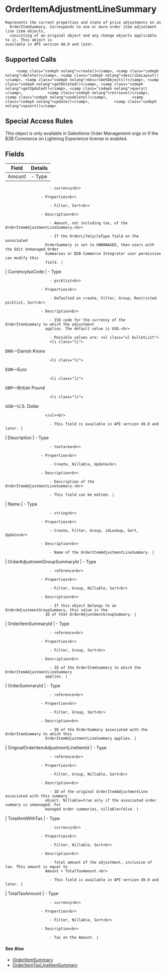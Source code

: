 # OrderItemAdjustmentLineSummary

    Represents the current properties and state of price adjustments on an
      OrderItemSummary. Corresponds to one or more order item adjustment line item objects,
      consisting of an original object and any change objects applicable to it. This object is
    available in API version 48.0 and later.

## Supported Calls

         <samp class="codeph nolang">create()</samp>, <samp class="codeph nolang">delete()</samp>, <samp class="codeph nolang">describeLayout()</samp>, <samp class="codeph nolang">describeSObjects()</samp>, <samp class="codeph nolang">getDeleted()</samp>, <samp class="codeph nolang">getUpdated()</samp>, <samp class="codeph nolang">query()</samp>,           <samp class="codeph nolang">retrieve()</samp>, <samp class="codeph nolang">undelete()</samp>,           <samp class="codeph nolang">update()</samp>,           <samp class="codeph nolang">upsert()</samp>       

## Special Access Rules

This object is only available in Salesforce Order Management orgs or if the B2B Commerce on         Lightning Experience license is enabled.

## Fields

| Field | Details |
| --- | --- |
| Amount | - Type<br>

                        - currency<br>

                    - Properties<br>

                        - Filter, Sort<br>

                    - Description<br>

                        - Amount, not including tax, of the OrderItemAdjustmentLineSummary.<br>

                        - If the OrderLifeCycleType field on the associated
                      OrderSummary is set to UNMANAGED, then users with the Edit Unmanaged Order
                      Summaries or B2B Commerce Integrator user permission can modify this
                      field. |
| CurrencyIsoCode | - Type<br>

                        - picklist<br>

                    - Properties<br>

                        - Defaulted on create, Filter, Group, Restricted picklist, Sort<br>

                    - Description<br>

                        - ISO code for the currency of the OrderItemSummary to which the adjustment
                      applies. The default value is USD.<br>

                        - Possible values are: <ul class="ul bulletList">
                        <li class="li">
<samp class="codeph nolang">DKK</samp>—Danish Krone</li>

                        <li class="li">
<samp class="codeph nolang">EUR</samp>—Euro</li>

                        <li class="li">
<samp class="codeph nolang">GBP</samp>—British Pound</li>

                        <li class="li">
<samp class="codeph nolang">USD</samp>—U.S. Dollar</li>

                      </ul><br>

                        - This field is available in API version 49.0 and later. |
| Description | - Type<br>

                        - textarea<br>

                    - Properties<br>

                        - Create, Nillable, Update<br>

                    - Description<br>

                        - Description of the OrderItemAdjustmentLineSummary.<br>

                        - This field can be edited. |
| Name | - Type<br>

                        - string<br>

                    - Properties<br>

                        - Create, Filter, Group, idLookup, Sort, Update<br>

                    - Description<br>

                        - Name of the OrderItemAdjustmentLineSummary. |
| OrderAdjustmentGroup​SummaryId | - Type<br>

                        - reference<br>

                    - Properties<br>

                        - Filter, Group, Nillable, Sort<br>

                    - Description<br>

                        - If this object belongs to an OrderAdjustmentGroupSummary, this value is the
                      ID of that OrderAdjustmentGroupSummary. |
| OrderItemSummaryId | - Type<br>

                        - reference<br>

                    - Properties<br>

                        - Filter, Group, Sort<br>

                    - Description<br>

                        - ID of the OrderItemSummary to which the OrderItemAdjustmentLineSummary
                      applies. |
| OrderSummaryId | - Type<br>

                        - reference<br>

                    - Properties<br>

                        - Filter, Group, Sort<br>

                    - Description<br>

                        - ID of the OrderSummary associated with the OrderItemSummary to which this
                      OrderItemAdjustmentLineSummary applies. |
| OriginalOrderItem​AdjustmentLineItemId | - Type<br>

                        - reference<br>

                    - Properties<br>

                        - Filter, Group, Nillable, Sort<br>

                    - Description<br>

                        - ID of the original OrderItemAdjustmentLine associated with this summary
                      object. Nillable=true only if the associated order summary is unmanaged. For
                      managed order summaries, nillable=false. |
| TotalAmtWithTax | - Type<br>

                        - currency<br>

                    - Properties<br>

                        - Filter, Nillable, Sort<br>

                    - Description<br>

                        - Total amount of the adjustment, inclusive of tax. This amount is equal to
                      Amount + TotalTaxAmount.<br>

                        - This field is available in API version 49.0 and later. |
| TotalTaxAmount | - Type<br>

                        - currency<br>

                    - Properties<br>

                        - Filter, Nillable, Sort<br>

                    - Description<br>

                        - Tax on the Amount. |

#### See Also

- [OrderItemSummary](atlas.en-us.230.0.order_management_developer_guide.meta/order_management_developer_guide/sforce_api_objects_orderitemsummary.htm "Represents the current properties and state of a product or charge on an OrderSummary. Corresponds to one or more order item objects, consisting of an original object and any change objects applicable to it. This object is available in API version 48.0 and later.")
- [OrderItemTaxLineItemSummary](atlas.en-us.230.0.order_management_developer_guide.meta/order_management_developer_guide/sforce_api_objects_orderitemtaxlineitemsummary.htm "Represents the current tax on an OrderItemSummary or OrderItemAdjustmentLineSummary. Corresponds to one or more order item tax line items, consisting of an original object and any change objects applicable to it. This object is available in API version 48.0 and later.")